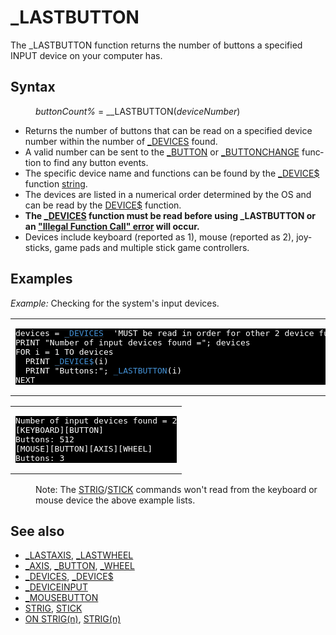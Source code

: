 <style>pre.codeide, pre.outputfixed, .outputcrt0 { background-color: #000 !important; color: #FFF !important; }</style><!DOCTYPE html>
<html class="client-nojs" dir="ltr" lang="en">
<head>
<title>_LASTBUTTON - QB64 Phoenix Edition Wiki</title>
</head>
<body class="mediawiki ltr sitedir-ltr mw-hide-empty-elt ns-0 ns-subject page-LASTBUTTON rootpage-LASTBUTTON skin-vector action-view skin-vector-legacy vector-feature-language-in-header-enabled vector-feature-language-in-main-page-header-disabled vector-feature-language-alert-in-sidebar-disabled vector-feature-sticky-header-disabled vector-feature-sticky-header-edit-disabled vector-feature-table-of-contents-disabled vector-feature-visual-enhancement-next-disabled">
<div class="mw-body" id="content" role="main">
<a id="top"></a>
<h1 class="firstHeading mw-first-heading" id="firstHeading">_LASTBUTTON</h1>
<div class="vector-body" id="bodyContent">
<div class="mw-body-content mw-content-ltr" dir="ltr" id="mw-content-text" lang="en"><div class="mw-parser-output"><p>The <a class="mw-selflink selflink">_LASTBUTTON</a> function returns the number of buttons a specified INPUT device on your computer has.
</p>
<h2><span class="mw-headline" id="Syntax">Syntax</span></h2>
<dl><dd><i>buttonCount%</i> = _<a class="mw-selflink selflink">_LASTBUTTON</a>(<i>deviceNumber</i>)</dd></dl>
<p>
</p>
<ul><li>Returns the number of buttons that can be read on a specified device number within the number of <a href="DEVICES" title="DEVICES">_DEVICES</a> found.</li>
<li>A valid number can be sent to the <a href="BUTTON" title="BUTTON">_BUTTON</a> or <a href="BUTTONCHANGE" title="BUTTONCHANGE">_BUTTONCHANGE</a> function to find any button events.</li>
<li>The specific device name and functions can be found by the <a href="DEVICE$" title="DEVICE$">_DEVICE$</a> function <a href="STRING" title="STRING">string</a>.</li>
<li>The devices are listed in a numerical order determined by the OS and can be read by the <a href="DEVICE$" title="DEVICE$">DEVICE$</a> function.</li>
<li><b>The <a href="DEVICES" title="DEVICES">_DEVICES</a> function must be read before using _LASTBUTTON or an <a href="ERROR_Codes" title="ERROR Codes">"Illegal Function Call" error</a> will occur.</b></li>
<li>Devices include keyboard (reported as 1), mouse (reported as 2), joysticks, game pads and multiple stick game controllers.</li></ul>
<p>
</p>
<h2><span class="mw-headline" id="Examples">Examples</span></h2>
<p><i>Example:</i> Checking for the system's input devices.
</p>
<table cellpadding="15px" width="100%">
<tbody><tr>
<td><pre class="codeide">devices = <a href="DEVICES" title="DEVICES"><span style="color:#4593D8;">_DEVICES</span></a>  'MUST be read in order for other 2 device functions to work!
PRINT "Number of input devices found ="; devices
FOR i = 1 TO devices
  PRINT <a href="DEVICE$" title="DEVICE$"><span style="color:#4593D8;">_DEVICE$</span></a>(i)
  PRINT "Buttons:"; <a class="mw-selflink selflink"><span style="color:#4593D8;">_LASTBUTTON</span></a>(i)
NEXT
</pre>
</td></tr></tbody></table>
<table cellpadding="15px" width="100%">
<tbody><tr>
<td><pre class="outputcrt0">Number of input devices found = 2
[KEYBOARD][BUTTON]
Buttons: 512
[MOUSE][BUTTON][AXIS][WHEEL]
Buttons: 3
</pre>
</td></tr></tbody></table>
<dl><dd>Note: The <a href="STRIG" title="STRIG">STRIG</a>/<a href="STICK" title="STICK">STICK</a> commands won't read from the keyboard or mouse device the above example lists.</dd></dl>
<p>
</p>
<h2><span class="mw-headline" id="See_also">See also</span></h2>
<ul><li><a href="LASTAXIS" title="LASTAXIS">_LASTAXIS</a>, <a href="LASTWHEEL" title="LASTWHEEL">_LASTWHEEL</a></li>
<li><a href="AXIS" title="AXIS">_AXIS</a>, <a href="BUTTON" title="BUTTON">_BUTTON</a>, <a href="WHEEL" title="WHEEL">_WHEEL</a></li>
<li><a href="DEVICES" title="DEVICES">_DEVICES</a>, <a href="DEVICE$" title="DEVICE$">_DEVICE$</a></li>
<li><a href="DEVICEINPUT" title="DEVICEINPUT">_DEVICEINPUT</a></li>
<li><a href="MOUSEBUTTON" title="MOUSEBUTTON">_MOUSEBUTTON</a></li>
<li><a href="STRIG" title="STRIG">STRIG</a>, <a href="STICK" title="STICK">STICK</a></li>
<li><a href="ON_STRIG(n)" title="ON STRIG(n)">ON STRIG(n)</a>, <a href="STRIG(n)" title="STRIG(n)">STRIG(n)</a></li></ul>
<p>
</p>
<!-- 
NewPP limit report
Cached time: 20240715062350
Cache expiry: 86400
Reduced expiry: false
Complications: [show‐toc]
CPU time usage: 0.027 seconds
Real time usage: 0.035 seconds
Preprocessor visited node count: 52/1000000
Post‐expand include size: 890/2097152 bytes
Template argument size: 78/2097152 bytes
Highest expansion depth: 3/100
Expensive parser function count: 0/100
Unstrip recursion depth: 0/20
Unstrip post‐expand size: 0/5000000 bytes
-->
<!--
Transclusion expansion time report (%,ms,calls,template)
100.00%   23.200      1 -total
 10.41%    2.416      1 Template:PageExamples
 10.13%    2.350      2 Template:Parameter
 10.12%    2.347      1 Template:PageSyntax
  9.72%    2.255      3 Template:Cl
  9.27%    2.150      1 Template:PageNavigation
  9.26%    2.149      1 Template:CodeStart
  9.08%    2.106      1 Template:PageSeeAlso
  9.00%    2.089      1 Template:OutputEnd
  8.67%    2.011      1 Template:CodeEnd
-->
<!-- Saved in parser cache with key qb64pnix_mw19894-mwmb_:pcache:idhash:166-0!canonical and timestamp 20240715062350 and revision id 6064.
 -->
</div>
</div>
</div>
</div>
</body>
</html>